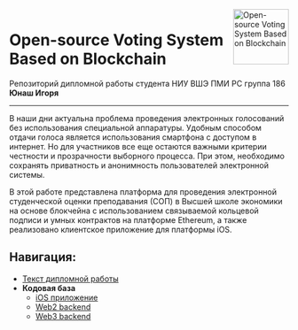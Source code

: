 <a>
  <img alt="Open-source Voting System Based on Blockchain" title="Open-source Voting System Based on Blockchain" align="right" width="100px" src="https://www.hse.ru/mirror/pubs/share/520282343">
</a>

# Open-source Voting System Based on Blockchain

Репозиторий дипломной работы студента НИУ ВШЭ ПМИ РС группа 186 **Юнаш Игоря**

---

В наши дни актуальна проблема проведения электронных голосований без использования специальной аппаратуры. Удобным
способом отдачи голоса является использования смартфона с доступом в интернет. Но для участников все еще остаются
важными критерии честности и прозрачности выборного процесса. При этом, необходимо сохранять приватность и анонимность
пользователей электронной системы.

В этой работе представлена платформа для проведения электронной студенческой оценки преподавания (СОП) в Высшей школе
экономики на основе блокчейна с использованием связываемой кольцевой подписи и умных контрактов на платформе Ethereum, а
также реализовано клиентское приложение для платформы iOS.

## Навигация:

- [Текст дипломной работы](diploma.pdf)
- **Кодовая база**
    - [iOS приложение](iOS)
    - [Web2 backend](web2)
    - [Web3 backend](web3)

